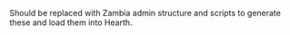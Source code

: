 Should be replaced with Zambia admin structure and scripts to generate these and load them into Hearth.

